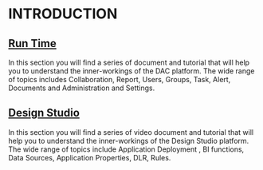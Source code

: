 # INTRODUCTION

## [Run Time](runtime-manual/) 

In this section you will find a series of document and tutorial that will help you to understand the inner-workings of the DAC platform. The wide range of topics includes Collaboration, Report, Users, Groups, Task, Alert, Documents and Administration and Settings.

## [Design Studio](design-studio-manual/)

In this section you will find a series of video document and tutorial that will help you to understand the inner-workings of the Design Studio platform. The wide range of topics include Application Deployment , BI functions, Data Sources, Application Properties, DLR, Rules.















